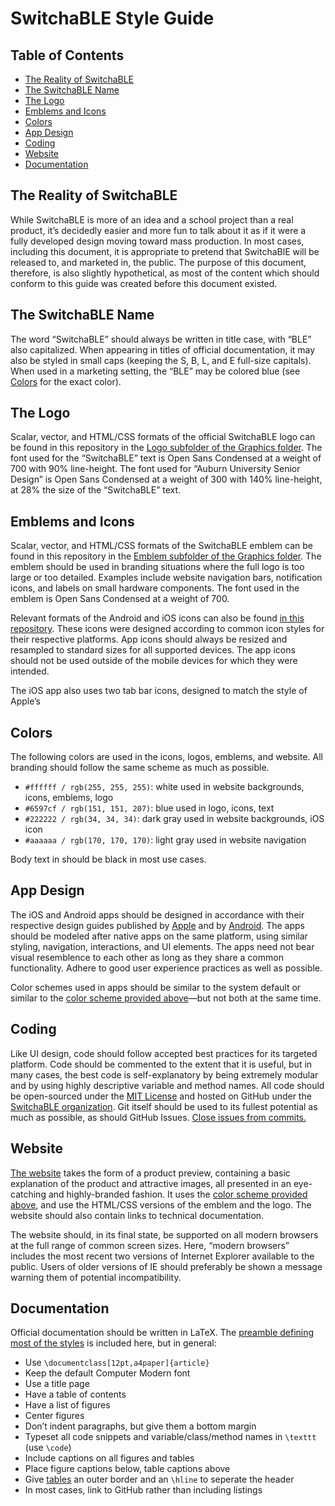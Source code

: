 SwitchaBLE Style Guide
======================

Table of Contents
-----------------

* [The Reality of SwitchaBLE](#the-reality-of-switchable)
* [The SwitchaBLE Name](#the-switchable-name)
* [The Logo](#the-logo)
* [Emblems and Icons](#emblems-and-icons)
* [Colors](#colors)
* [App Design](#app-design)
* [Coding](#coding)
* [Website](#website)
* [Documentation](#documentation)

The Reality of SwitchaBLE
-------------------------

While SwitchaBLE is more of an idea and a school project than a real product, it&rsquo;s decidedly easier and more fun to talk about it as if it were a fully developed design moving toward mass production. In most cases, including this document, it is appropriate to pretend that SwitchaBlE will be released to, and marketed in, the public. The purpose of this document, therefore, is also slightly hypothetical, as most of the content which should conform to this guide was created before this document existed.

The SwitchaBLE Name
-------------------

The word &ldquo;SwitchaBLE&rdquo; should always be written in title case, with &ldquo;BLE&rdquo; also capitalized. When appearing in titles of official documentation, it may also be styled in small caps (keeping the S, B, L, and E full-size capitals). When used in a marketing setting, the &ldquo;BLE&rdquo; may be colored blue (see [Colors](#colors) for the exact color).

The Logo
--------

Scalar, vector, and HTML/CSS formats of the official SwitchaBLE logo can be found in this repository in the [Logo subfolder of the Graphics folder](https://github.com/SwitchaBLE/style-guide/tree/master/Graphics/Logo). The font used for the &ldquo;SwitchaBLE&rdquo; text is Open Sans Condensed at a weight of 700 with 90% line-height. The font used for &ldquo;Auburn University Senior Design&rdquo; is Open Sans Condensed at a weight of 300 with 140% line-height, at 28% the size of the &ldquo;SwitchaBLE&rdquo; text.

Emblems and Icons
-----------------

Scalar, vector, and HTML/CSS formats of the SwitchaBLE emblem can be found in this repository in the [Emblem subfolder of the Graphics folder](https://github.com/SwitchaBLE/style-guide/tree/master/Graphics/Emblem). The emblem should be used in branding situations where the full logo is too large or too detailed. Examples include website navigation bars, notification icons, and labels on small hardware components. The font used in the emblem is Open Sans Condensed at a weight of 700.

Relevant formats of the Android and iOS icons can also be found [in this repository](https://github.com/SwitchaBLE/style-guide/tree/master/Graphics/Icons). These icons were designed according to common icon styles for their respective platforms. App icons should always be resized and resampled to standard sizes for all supported devices. The app icons should not be used outside of the mobile devices for which they were intended.

The iOS app also uses two tab bar icons, designed to match the style of Apple&rsquo;s

Colors
------

The following colors are used in the icons, logos, emblems, and website. All branding should follow the same scheme as much as possible.

* `#ffffff / rgb(255, 255, 255)`: white used in website backgrounds, icons, emblems, logo
* `#6597cf / rgb(151, 151, 207)`: blue used in logo, icons, text
* `#222222 / rgb(34, 34, 34)`: dark gray used in website backgrounds, iOS icon
* `#aaaaaa / rgb(170, 170, 170)`: light gray used in website navigation

Body text in should be black in most use cases.

App Design
----------

The iOS and Android apps should be designed in accordance with their respective design guides published by [Apple](https://developer.apple.com/library/ios/documentation/userexperience/conceptual/mobilehig/) and by [Android](http://developer.android.com/design/patterns/index.html). The apps should be modeled after native apps on the same platform, using similar styling, navigation, interactions, and UI elements. The apps need not bear visual resemblence to each other as long as they share a common functionality. Adhere to good user experience practices as well as possible.

Color schemes used in apps should be similar to the system default or similar to the [color scheme provided above](#colors)&mdash;but not both at the same time.

Coding
------

Like UI design, code should follow accepted best practices for its targeted platform. Code should be commented to the extent that it is useful, but in many cases, the best code is self-explanatory by being extremely modular and by using highly descriptive variable and method names. All code should be open-sourced under the [MIT License](http://opensource.org/licenses/MIT) and hosted on GitHub under the [SwitchaBLE organization](https://github.com/SwitchaBLE). Git itself should be used to its fullest potential as much as possible, as should GitHub Issues. [Close issues from commits.](https://help.github.com/articles/closing-issues-via-commit-messages)

Website
-------

[The website](https://switchable.github.io) takes the form of a product preview, containing a basic explanation of the product and attractive images, all presented in an eye-catching and highly-branded fashion. It uses the [color scheme provided above](#colors), and use the HTML/CSS versions of the emblem and the logo. The website should also contain links to technical documentation.

The website should, in its final state, be supported on all modern browsers at the full range of common screen sizes. Here, &ldquo;modern browsers&rdquo; includes the most recent two versions of Internet Explorer available to the public. Users of older versions of IE should preferably be shown a message warning them of potential incompatibility.

Documentation
-------------

Official documentation should be written in LaTeX. The [preamble defining most of the styles](https://github.com/SwitchaBLE/style-guide/blob/master/LaTeX/preamble.tex) is included here, but in general:

* Use `\documentclass[12pt,a4paper]{article}`
* Keep the default Computer Modern font
* Use a title page
* Have a table of contents
* Have a list of figures
* Center figures
* Don&rsquo;t indent paragraphs, but give them a bottom margin
* Typeset all code snippets and variable/class/method names in `\texttt` (use `\code`)
* Include captions on all figures and tables
* Place figure captions below, table captions above
* Give [tables](https://github.com/SwitchaBLE/style-guide/blob/master/LaTeX/table.tex) an outer border and an `\hline` to seperate the header
* In most cases, link to GitHub rather than including listings
